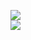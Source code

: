 [![](https://img.shields.io/badge/Made%20With-Github%20Spray-lightgrey.svg?style=for-the-badge&logo=github)](https://github.com/Annihil/github-spray#8182)  
[![](https://i.imgur.com/2DrTn0Z.gif)](https://github.com/Annihil/github-spray)